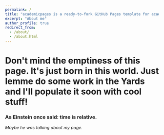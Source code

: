 ```yaml
---
permalink: /
title: "academicpages is a ready-to-fork GitHub Pages template for academic personal websites"
excerpt: "About me"
author_profile: true
redirect_from:
  - /about/
  - /about.html
---
```



# Don't mind the emptiness of this page. It's just born in this world. Just lemme do some work in the Yards and I'll populate it soon with cool stuff!

### As Einstein once said: time is relative.
_Maybe he was talking about my page._
